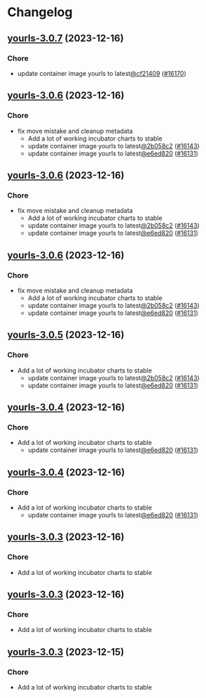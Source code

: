 # Changelog



## [yourls-3.0.7](https://github.com/truecharts/charts/compare/yourls-3.0.6...yourls-3.0.7) (2023-12-16)

### Chore

- update container image yourls to latest[@cf21409](https://github.com/cf21409) ([#16170](https://github.com/truecharts/charts/issues/16170))
  
  


## [yourls-3.0.6](https://github.com/truecharts/charts/compare/yourls-2.0.19...yourls-3.0.6) (2023-12-16)

### Chore

- fix move mistake and cleanup metadata
  - Add a lot of working incubator charts to stable
  - update container image yourls to latest[@2b058c2](https://github.com/2b058c2) ([#16143](https://github.com/truecharts/charts/issues/16143))
  - update container image yourls to latest[@e6ed820](https://github.com/e6ed820) ([#16131](https://github.com/truecharts/charts/issues/16131))
  
  


## [yourls-3.0.6](https://github.com/truecharts/charts/compare/yourls-2.0.19...yourls-3.0.6) (2023-12-16)

### Chore

- fix move mistake and cleanup metadata
  - Add a lot of working incubator charts to stable
  - update container image yourls to latest[@2b058c2](https://github.com/2b058c2) ([#16143](https://github.com/truecharts/charts/issues/16143))
  - update container image yourls to latest[@e6ed820](https://github.com/e6ed820) ([#16131](https://github.com/truecharts/charts/issues/16131))
  
  


## [yourls-3.0.6](https://github.com/truecharts/charts/compare/yourls-2.0.19...yourls-3.0.6) (2023-12-16)

### Chore

- fix move mistake and cleanup metadata
  - Add a lot of working incubator charts to stable
  - update container image yourls to latest[@2b058c2](https://github.com/2b058c2) ([#16143](https://github.com/truecharts/charts/issues/16143))
  - update container image yourls to latest[@e6ed820](https://github.com/e6ed820) ([#16131](https://github.com/truecharts/charts/issues/16131))
  
  


## [yourls-3.0.5](https://github.com/truecharts/charts/compare/yourls-2.0.19...yourls-3.0.5) (2023-12-16)

### Chore

- Add a lot of working incubator charts to stable
  - update container image yourls to latest[@2b058c2](https://github.com/2b058c2) ([#16143](https://github.com/truecharts/charts/issues/16143))
  - update container image yourls to latest[@e6ed820](https://github.com/e6ed820) ([#16131](https://github.com/truecharts/charts/issues/16131))
  
  


## [yourls-3.0.4](https://github.com/truecharts/charts/compare/yourls-2.0.19...yourls-3.0.4) (2023-12-16)

### Chore

- Add a lot of working incubator charts to stable
  - update container image yourls to latest[@e6ed820](https://github.com/e6ed820) ([#16131](https://github.com/truecharts/charts/issues/16131))
  
  


## [yourls-3.0.4](https://github.com/truecharts/charts/compare/yourls-2.0.19...yourls-3.0.4) (2023-12-16)

### Chore

- Add a lot of working incubator charts to stable
  - update container image yourls to latest[@e6ed820](https://github.com/e6ed820) ([#16131](https://github.com/truecharts/charts/issues/16131))
  
  


## [yourls-3.0.3](https://github.com/truecharts/charts/compare/yourls-2.0.19...yourls-3.0.3) (2023-12-16)

### Chore

- Add a lot of working incubator charts to stable
  
  


## [yourls-3.0.3](https://github.com/truecharts/charts/compare/yourls-2.0.19...yourls-3.0.3) (2023-12-16)

### Chore

- Add a lot of working incubator charts to stable
  
  


## [yourls-3.0.3](https://github.com/truecharts/charts/compare/yourls-2.0.19...yourls-3.0.3) (2023-12-15)

### Chore

- Add a lot of working incubator charts to stable
  
  